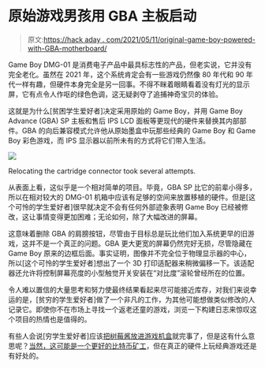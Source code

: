 # 原始游戏男孩用 GBA 主板启动

> 原文:[https://hack aday . com/2021/05/11/original-game-boy-powered-with-GBA-motherboard/](https://hackaday.com/2021/05/11/original-game-boy-powered-up-with-gba-motherboard/)

Game Boy DMG-01 是消费电子产品中最具标志性的产品，但老实说，它并没有完全老化。虽然在 2021 年，这个系统肯定会有一些游戏仍然像 80 年代和 90 年代一样有趣，但硬件本身完全是另一回事。不得不眯着眼睛看着没有灯光的显示屏，它有点令人作呕的绿色色调，这无疑剥夺了追捕神奇宝贝的体验。

这就是为什么[贫困学生爱好者]决定采用原始的 Game Boy，并用 Game Boy Advance (GBA) SP 主板和售后 IPS LCD 面板等更现代的硬件来替换其内部部件。GBA 的向后兼容模式允许他从原始墨盒中玩那些经典的 Game Boy 和 Game Boy 彩色游戏，而 IPS 显示器以前所未有的方式将它们带入生活。

[![](../Images/c14a803cf72e279694b70a9f36a25962.png)](https://hackaday.com/wp-content/uploads/2021/05/dmgsp_detail.jpg)

Relocating the cartridge connector took several attempts.

从表面上看，这似乎是一个相对简单的项目。毕竟，GBA SP 比它的前辈小得多，所以在相对较大的 DMG-01 机箱中应该有足够的空间来放置移植的硬件。但是[这个可怜的学生爱好者]很早就决定不会有任何外部迹象表明 Game Boy 已经被修改，这让事情变得更加困难；无论如何，除了大幅改进的屏幕。

这意味着删除 GBA 的肩膀按钮，尽管由于目标总是玩比他们加入系统更早的旧游戏，这并不是一个真正的问题。GBA 更大更宽的屏幕仍然完好无损，尽管隐藏在 Game Boy 原来的边框后面。事实证明，图像并不完全位于物理显示器的中心，所以[这个可怜的学生爱好者]想出了一个 3D 打印适配器来稍微偏移一下。该适配器还允许将控制屏幕亮度的小型触觉开关安装在“对比度”滚轮曾经所在的位置。

令人难以置信的大量思考和努力使最终结果看起来尽可能接近库存，对我们来说幸运的是，[贫穷的学生爱好者]做了一个非凡的工作，为其他可能想做类似修改的人记录它。即使你不在市场上寻找一个返老还童的游戏，浏览一下构建日志来惊叹这个项目的热情也是值得的。

有些人会说[穷学生爱好者]应该[把树莓酱放进游戏机盒](https://hackaday.com/2017/06/02/game-boy-mod-uses-raspberry-pi-compute-module-3/)就完事了，但是这有什么意思呢？[当然，这可能是一个更好的比特币矿工](https://hackaday.com/2021/04/01/mining-bitcoin-on-the-nintendo-game-boy/)，但在真正的硬件上玩经典游戏还是有好处的。